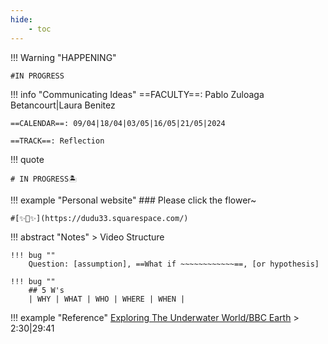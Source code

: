 ```yaml
---
hide:
    - toc
---
```


!!! Warning "HAPPENING"  
    
    #IN PROGRESS

!!! info "Communicating Ideas"
    ==FACULTY==: Pablo Zuloaga Betancourt|Laura Benitez
    
    ==CALENDAR==: 09/04|18/04|03/05|16/05|21/05|2024

    ==TRACK==: Reflection

!!! quote

    # IN PROGRESS🏝️
    
!!! example "Personal website"
    ### Please click the flower~
    
    #[✨🌺✨](https://dudu33.squarespace.com/)

    
!!! abstract "Notes"
    > Video Structure 
    
    !!! bug ""
        Question: [assumption], ==What if ~~~~~~~~~~~~==, [or hypothesis]

    !!! bug ""
        ## 5 W's
        | WHY | WHAT | WHO | WHERE | WHEN |

    

   

!!! example "Reference"
    [Exploring The Underwater World/BBC Earth](https://www.youtube.com/watch?v=EF8C4v7JIbA&list=FLvdEIsKdG9iMPnD62qmJT9Q) 
    > 2:30|29:41

